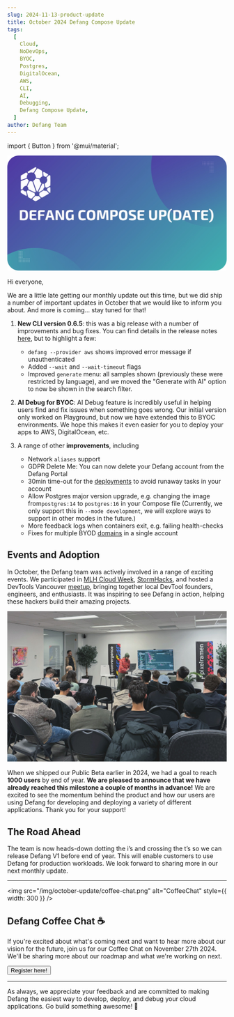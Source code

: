 ```yaml
---
slug: 2024-11-13-product-update
title: October 2024 Defang Compose Update
tags:
  [
    Cloud,
    NoDevOps,
    BYOC,
    Postgres,
    DigitalOcean,
    AWS,
    CLI,
    AI,
    Debugging,
    Defang Compose Update,
  ]
author: Defang Team
---
```

import { Button } from '@mui/material';

![Defang Compose Update](/img/defang-compose-update.webp)

Hi everyone, 

We are a little late getting our monthly update out this time, but we did ship a number of important updates in October that we would like to inform you about. And more is coming… stay tuned for that!

1. **New CLI version 0.6.5**: this was a big release with a number of improvements and bug fixes. You can find details in the release notes [here](https://github.com/DefangLabs/defang/releases/tag/v0.6.5), but to highlight a few: 
    - `defang --provider aws` shows improved error message if unauthenticated
    - Added `--wait` and `--wait-timeout` flags
    - Improved `generate` menu: all samples shown (previously these were restricted by language), and we moved the "Generate with AI" option to now be shown in the search filter.

2. **AI Debug for BYOC**: AI Debug feature is incredibly useful in helping users find and fix issues when something goes wrong. Our initial version only worked on Playground, but now we have extended this to BYOC environments. We hope this makes it even easier for you to deploy your apps to AWS, DigitalOcean, etc.

3. A range of other **improvements**, including
    - Network `aliases` support
    - GDPR Delete Me: You can now delete your Defang account from the Defang Portal
    - 30min time-out for the [deployments](https://docs.defang.io/docs/concepts/deployments) to avoid runaway tasks in your account
    - Allow Postgres major version upgrade, e.g. changing the image from`postgres:14` to `postgres:16` in your Compose file (Currently, we only support this in `--mode development`, we will explore ways to support in other modes in the future.)
    - More feedback logs when containers exit, e.g. failing health-checks
    - Fixes for multiple BYOD [domains](https://docs.defang.io/docs/concepts/domains) in a single account

## Events and Adoption

In October, the Defang team was actively involved in a range of exciting events. We participated in [MLH Cloud Week](https://ghw.mlh.io/events/cloud), [StormHacks](https://stormhacks.com/), and hosted a DevTools Vancouver [meetup](https://lu.ma/devtools2), bringing together local DevTool founders, engineers, and enthusiasts. It was inspiring to see Defang in action, helping these hackers build their amazing projects.

![DevToolsMeetup](/img/october-update/devtools-meetup.jpg)

When we shipped our Public Beta earlier in 2024, we had a goal to reach **1000 users** by end of year. **We are pleased to announce that we have already reached this milestone a couple of months in advance!** We are excited to see the momentum behind the product and how our users are using Defang for developing and deploying a variety of different applications. Thank you for your support!

## The Road Ahead

The team is now heads-down dotting the i’s and crossing the t’s so we can release Defang V1 before end of year. This will enable customers to use Defang for production workloads. We look forward to sharing more in our next monthly update.

---

<img src="/img/october-update/coffee-chat.png" alt="CoffeeChat" style={{ width: 300 }} />

## Defang Coffee Chat ☕

If you're excited about what's coming next and want to hear more about our vision for the future, join us for our Coffee Chat on November 27th 2024.
We'll be sharing more about our roadmap and what we're working on next.

<Button href="https://lu.ma/4n54sy2v" variant="contained" size="large" target="_blank">
Register here!
</Button>

---

As always, we appreciate your feedback and are committed to making Defang the easiest way to develop, deploy, and debug your cloud applications. Go build something awesome! 🚀
